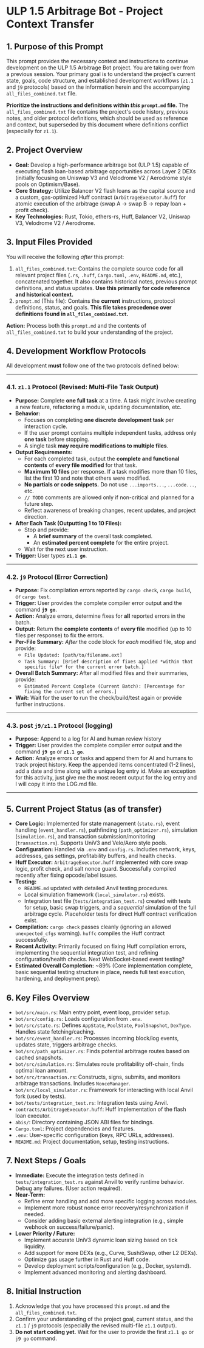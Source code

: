 # ULP 1.5 Arbitrage Bot - Project Context Transfer

## 1. Purpose of this Prompt

This prompt provides the necessary context and instructions to continue development on the ULP 1.5 Arbitrage Bot project. You are taking over from a previous session. Your primary goal is to understand the project's current state, goals, code structure, and established development workflows (`z1.1` and `j9` protocols) based on the information herein and the accompanying `all_files_combined.txt` file.

**Prioritize the instructions and definitions within *this* `prompt.md` file.** The `all_files_combined.txt` file contains the project's code history, previous notes, and older protocol definitions, which should be used as reference and context, but superseded by this document where definitions conflict (especially for `z1.1`).

## 2. Project Overview

*   **Goal:** Develop a high-performance arbitrage bot (ULP 1.5) capable of executing flash loan-based arbitrage opportunities across Layer 2 DEXs (initially focusing on Uniswap V3 and Velodrome V2 / Aerodrome style pools on Optimism/Base).
*   **Core Strategy:** Utilize Balancer V2 flash loans as the capital source and a custom, gas-optimized Huff contract (`ArbitrageExecutor.huff`) for atomic execution of the arbitrage (swap A -> swap B -> repay loan + profit check).
*   **Key Technologies:** Rust, Tokio, ethers-rs, Huff, Balancer V2, Uniswap V3, Velodrome V2 / Aerodrome.

## 3. Input Files Provided

You will receive the following *after* this prompt:

1.  `all_files_combined.txt`: Contains the complete source code for all relevant project files (`.rs`, `.huff`, `Cargo.toml`, `.env`, `README.md`, etc.), concatenated together. It also contains historical notes, previous prompt definitions, and status updates. **Use this primarily for code reference and historical context.**
2.  `prompt.md` (This file): Contains the **current** instructions, protocol definitions, status, and goals. **This file takes precedence over definitions found in `all_files_combined.txt`.**

**Action:** Process both this `prompt.md` and the contents of `all_files_combined.txt` to build your understanding of the project.

## 4. Development Workflow Protocols

All development **must** follow one of the two protocols defined below:

---

### 4.1. `z1.1` Protocol (Revised: Multi-File Task Output)

*   **Purpose:** Complete **one full task** at a time. A task might involve creating a new feature, refactoring a module, updating documentation, etc.
*   **Behavior:**
    *   Focuses on completing **one discrete development task** per interaction cycle.
    *   If the user prompt contains multiple independent tasks, address only **one task** before stopping.
    *   A single task **may require modifications to multiple files**.
*   **Output Requirements:**
    *   For each completed task, output the **complete and functional contents** of **every file modified** for that task.
    *   **Maximum 10 files** per response. If a task modifies more than 10 files, list the first 10 and note that others were modified.
    *   **No partials or code snippets.** Do not use `...imports...`, `...code...`, etc.
    *   `// TODO` comments are allowed only if non-critical and planned for a future step.
    *   Reflect awareness of breaking changes, recent updates, and project direction.
*   **After Each Task (Outputting 1 to 10 Files):**
    *   Stop and provide:
        *   A **brief summary** of the overall task completed.
        *   An **estimated percent complete** for the entire project.
    *   Wait for the next user instruction.
*   **Trigger:** User types **`z1.1 go`**.

---

### 4.2. `j9` Protocol (Error Correction)

*   **Purpose:** Fix compilation errors reported by `cargo check`, `cargo build`, or `cargo test`.
*   **Trigger:** User provides the complete compiler error output and the command **`j9 go`**.
*   **Action:** Analyze errors, determine fixes for **all** reported errors in the batch.
*   **Output:** Return the **complete contents** of **every file** modified (up to 10 files per response) to fix the errors.
*   **Per-File Summary:** *After* the code block for *each* modified file, stop and provide:
    *   `File Updated: [path/to/filename.ext]`    
    *   `Task Summary: [Brief description of fixes applied *within that specific file* for the current error batch.]`
*   **Overall Batch Summary:** After all modified files and their summaries, provide:
    *   `Estimated Percent Complete (Current Batch): [Percentage for fixing the current set of errors.]`
*   **Wait:** Wait for the user to run the check/build/test again or provide further instructions.

---

### 4.3. post `j9/z1.1` Protocol (logging)

*   **Purpose:** Append to a log for AI and human review history
*   **Trigger:** User provides the complete compiler error output and the command **`j9 go`** or **`z1.1 go`**.
*   **Action:** Analyze errors or tasks and append them for AI and humans to track project history. Keep the appended items concentrated (1-2 lines), add a date and time along with a unique log entry id. Make an exception for this activity, just give me the most recent output for the log entry and I will copy it into the LOG.md file.

---

## 5. Current Project Status (as of transfer)

*   **Core Logic:** Implemented for state management (`state.rs`), event handling (`event_handler.rs`), pathfinding (`path_optimizer.rs`), simulation (`simulation.rs`), and transaction submission/monitoring (`transaction.rs`). Supports UniV3 and Velo/Aero style pools.
*   **Configuration:** Handled via `.env` and `config.rs`. Includes network, keys, addresses, gas settings, profitability buffers, and health checks.
*   **Huff Executor:** `ArbitrageExecutor.huff` implemented with core swap logic, profit check, and salt nonce guard. Successfully compiled recently after fixing opcode/label issues.
*   **Testing:**
    *   `README.md` updated with detailed Anvil testing procedures.
    *   Local simulation framework (`local_simulator.rs`) exists.
    *   Integration test file (`tests/integration_test.rs`) created with tests for setup, basic swap triggers, and a *sequential* simulation of the full arbitrage cycle. Placeholder tests for direct Huff contract verification exist.
*   **Compilation:** `cargo check` passes cleanly (ignoring an allowed `unexpected_cfgs` warning). `huffc` compiles the Huff contract successfully.
*   **Recent Activity:** Primarily focused on fixing Huff compilation errors, implementing the sequential integration test, and refining configuration/health checks. Next WebSocket‐based event testing?
*   **Estimated Overall Completion:** ~89% (Core implementation complete, basic sequential testing structure in place, needs full test execution, hardening, and deployment prep).

## 6. Key Files Overview

*   `bot/src/main.rs`: Main entry point, event loop, provider setup.
*   `bot/src/config.rs`: Loads configuration from `.env`.
*   `bot/src/state.rs`: Defines `AppState`, `PoolState`, `PoolSnapshot`, `DexType`. Handles state fetching/caching.
*   `bot/src/event_handler.rs`: Processes incoming block/log events, updates state, triggers arbitrage checks.
*   `bot/src/path_optimizer.rs`: Finds potential arbitrage routes based on cached snapshots.
*   `bot/src/simulation.rs`: Simulates route profitability off-chain, finds optimal loan amount.
*   `bot/src/transaction.rs`: Constructs, signs, submits, and monitors arbitrage transactions. Includes `NonceManager`.
*   `bot/src/local_simulator.rs`: Framework for interacting with local Anvil fork (used by tests).
*   `bot/tests/integration_test.rs`: Integration tests using Anvil.
*   `contracts/ArbitrageExecutor.huff`: Huff implementation of the flash loan executor.
*   `abis/`: Directory containing JSON ABI files for bindings.
*   `Cargo.toml`: Project dependencies and features.
*   `.env`: User-specific configuration (keys, RPC URLs, addresses).
*   `README.md`: Project documentation, setup, testing instructions.

## 7. Next Steps / Goals

*   **Immediate:** Execute the integration tests defined in `tests/integration_test.rs` against Anvil to verify runtime behavior. Debug any failures. (User action required).
*   **Near-Term:**
    *   Refine error handling and add more specific logging across modules.
    *   Implement more robust nonce error recovery/resynchronization if needed.
    *   Consider adding basic external alerting integration (e.g., simple webhook on success/failure/panic).
*   **Lower Priority / Future:**
    *   Implement accurate UniV3 dynamic loan sizing based on tick liquidity.
    *   Add support for more DEXs (e.g., Curve, SushiSwap, other L2 DEXs).
    *   Optimize gas usage further in Rust and Huff code.
    *   Develop deployment scripts/configuration (e.g., Docker, systemd).
    *   Implement advanced monitoring and alerting dashboard.

## 8. Initial Instruction

1.  Acknowledge that you have processed this `prompt.md` and the `all_files_combined.txt`.
2.  Confirm your understanding of the project goal, current status, and the `z1.1` / `j9` protocols (especially the revised multi-file `z1.1` output).
3.  **Do not start coding yet.** Wait for the user to provide the first `z1.1 go` or `j9 go` command.